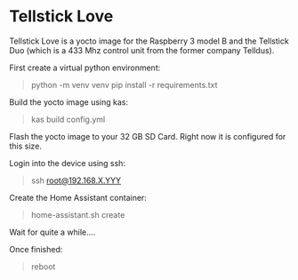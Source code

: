 # Tellstick Love

Tellstick Love is a yocto image for the Raspberry 3 model B and the Tellstick Duo (which is a 433 Mhz control unit from the former company Telldus).

First create a virtual python environment:
> python -m venv venv
> pip install -r requirements.txt

Build the yocto image using kas:
> kas build config.yml

Flash the yocto image to your 32 GB SD Card. Right now it is configured for this size.

Login into the device using ssh:
> ssh root@192.168.X.YYY

Create the Home Assistant container:
> home-assistant.sh create

Wait for quite a while....

Once finished:
> reboot

